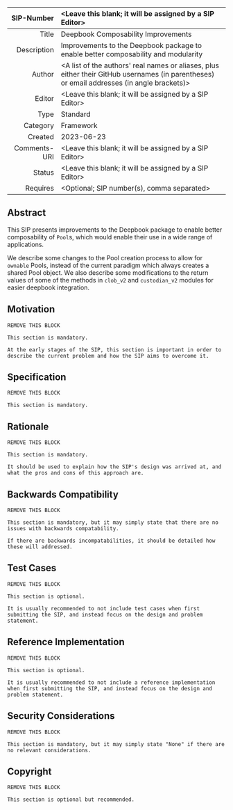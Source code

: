 | SIP-Number          | <Leave this blank; it will be assigned by a SIP Editor> |
| ---:                | :--- |
| Title               | Deepbook Composability Improvements |
| Description         | Improvements to the Deepbook package to enable better composability and modularity |
| Author              | <A list of the authors' real names or aliases, plus either their GitHub usernames (in parentheses) or email addresses (in angle brackets)> |
| Editor              | <Leave this blank; it will be assigned by a SIP Editor> |
| Type                | Standard |
| Category            | Framework |
| Created             | 2023-06-23 |
| Comments-URI        | <Leave this blank; it will be assigned by a SIP Editor> |
| Status              | <Leave this blank; it will be assigned by a SIP Editor> |
| Requires            | <Optional; SIP number(s), comma separated> |

## Abstract

This SIP presents improvements to the Deepbook package to enable better composability of `Pool`s, which would enable their use in a wide range of applications.

We describe some changes to the Pool creation process to allow for `ownable` Pools, instead of the current paradigm which always creates a shared Pool object. We also describe some modifications to the return values of some of the methods in `clob_v2` and `custodian_v2` modules for easier deepbook integration. 

## Motivation

```
REMOVE THIS BLOCK

This section is mandatory.

At the early stages of the SIP, this section is important in order to describe the current problem and how the SIP aims to overcome it.
```

## Specification

```
REMOVE THIS BLOCK

This section is mandatory.
```

## Rationale

```
REMOVE THIS BLOCK

This section is mandatory.

It should be used to explain how the SIP's design was arrived at, and what the pros and cons of this approach are.
```

## Backwards Compatibility

```
REMOVE THIS BLOCK

This section is mandatory, but it may simply state that there are no issues with backwards compatability.

If there are backwards incompatabilities, it should be detailed how these will addressed.
```

## Test Cases

```
REMOVE THIS BLOCK

This section is optional.

It is usually recommended to not include test cases when first submitting the SIP, and instead focus on the design and problem statement.
```

## Reference Implementation

```
REMOVE THIS BLOCK

This section is optional.

It is usually recommended to not include a reference implementation when first submitting the SIP, and instead focus on the design and problem statement.
```

## Security Considerations

```
REMOVE THIS BLOCK

This section is mandatory, but it may simply state "None" if there are no relevant considerations.
```

## Copyright

```
REMOVE THIS BLOCK

This section is optional but recommended.
```